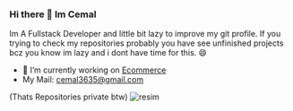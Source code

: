 ### Hi there 👋 Im Cemal
Im A Fullstack Developer and little bit lazy to improve my git profile.
If you trying to check my repositories probably you have see unfinished projects bcz you know im lazy and i dont have time for this. 😄
- 🔭 I’m currently working on [Ecommerce](https://github.com/sarowa36/Ecommerce)
- My Mail: cemal3635@gmail.com

(Thats Repositories private btw)
![resim](https://github.com/sarowa36/sarowa36/assets/68184072/0651e83d-5d6a-422d-a508-ed3787a50152)

<!--
**sarowa36/sarowa36** is a ✨ _special_ ✨ repository because its `README.md` (this file) appears on your GitHub profile.

Here are some ideas to get you started:

- 🔭 I’m currently working on ...
- 🌱 I’m currently learning ...
- 👯 I’m looking to collaborate on ...
- 🤔 I’m looking for help with ...
- 💬 Ask me about ...
- 📫 How to reach me: ...
- 😄 Pronouns: ...
- ⚡ Fun fact: ...
-->
